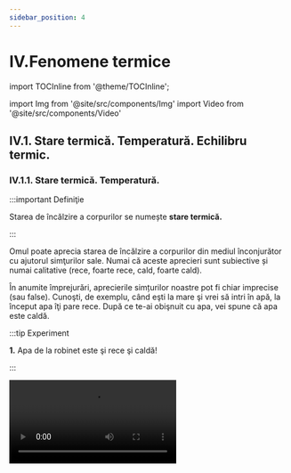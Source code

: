 ```yaml
---
sidebar_position: 4
---
```


# IV.Fenomene termice


import TOCInline from '@theme/TOCInline';

<TOCInline toc={toc} />



import Img from '@site/src/components/Img'
import Video from '@site/src/components/Video'


## IV.1. Stare termică. Temperatură. Echilibru termic.



### IV.1.1. Stare termică. Temperatură.


:::important Definiţie

Starea de încălzire a corpurilor se numește **stare termică.**

:::
 

Omul poate aprecia starea de încălzire a corpurilor din mediul înconjurător cu ajutorul simţurilor sale. Numai că aceste aprecieri sunt subiective și numai calitative (rece, foarte rece, cald, foarte cald).

În anumite împrejurări, aprecierile simțurilor noastre pot fi chiar imprecise (sau false). Cunoşti, de exemplu, când eşti la mare şi vrei să intri în apă, la început apa îţi pare rece. După ce te-ai obişnuit cu apa, vei spune că apa este caldă.



:::tip Experiment

**1.** Apa de la robinet este şi rece şi caldă!

:::


<Video src="https://www.youtube.com/embed/TdK1rEJM0C0" />


<br></br>

**Materiale necesare:** trei farfurii adânci (caserole), apă foarte rece (apă cu câteva cuburi de gheaţă), apă rece de la robinet şi apă caldă (de la robinetul de apă caldă sau încălzită ).


:::warning Atenție

Atenție când lucrezi cu apă caldă să nu te arzi!


:::


**Descrierea experimentului:** 

- Pune în prima farfurie apa foarte rece, în a doua apa rece de la robinet şi în cea de-a treia apa caldă , în cantități egale.

- Introdu mâna stângă în apa foarte rece şi pe cea dreaptă în apa caldă, timp de câteva minute.

- Scoate în același timp ambele mâini și pune-le în vasul cu apă rece de la robinet.

- Observă cum apreciază cele două mâini  starea de încălzire a apei de la robinetul de apă rece.  




:::note Observaţie

Mâna care a stat în apa cu gheață va aprecia apa de la robinet ca fiind caldă, iar cea care a stat în apă caldă va simţi apa de la robinet foarte rece.

:::



**Concluzia experimentului:**
Simțurile noastre, în anumite situații, ne pot da informații eronate (greșite) despre stare termică a unui corp. 


Pentru a măsura în mod obiectiv cât de cald sau cât de rece este un corp s-a introdus o mărime fizică numită temperatură.



:::important Definiţie
 
**Temperatura** este o mărime fizică de stare, care descrie starea termică a unui corp la un anumit moment de timp. 
 
:::

:::note Observaţie

În 1848, fizicianul britanic **William Thomson (lord Kelvin)** a propus o scară de temperatură care să nu depindă de nicio substanță, numită **scară absolută**, care a fost aleasă ca unitate de măsură în Sistemul Internațional. Scara Kelvin nu are temperaturi negative. 

La temperatura de zero absolut (0 Kelvin= - 273°C), mișcarea atomilor din interiorul corpurilor încetează. 

Folosim simbolul **_T_** pentru temperatura exprimată în Kelvin, pentru scara Celsius folosim simbolul **_t_** și pentru cea exprimată în grade Fahrenheit o notăm cu **_t<sub>F</sub>_**.



:::

:::important



#### Caracterizarea temperaturii ca mărime fizică:

#### •	Simbol: 


<Img className="img-responsive4" src="fizica/clasa6/capitolul4/4_1_1_Poza0_SimbolTemperatura.jpg" width="1000" height="107" />

<br></br>
<br></br>




#### •	Formula de calcul:

<Img className="img-responsive4" src="fizica/clasa6/capitolul4/4_1_1_Poza0bis_FormulaTemperatura.jpg" width="1000" height="71" />

<br></br>
<br></br>



#### •	Unitatea de măsură în Sistemul Internațional:

<Img className="img-responsive4" src="fizica/clasa6/capitolul4/4_1_1_Poza0bis2_UnitateDeMasuraTemperatura_vers2.jpg" width="1000" height="56" />

<br></br>
<br></br>



#### •	Instrument de măsură: 


<Img className="img-responsive4" src="fizica/clasa6/capitolul4/4_1_1_Poza0bis3_InstrumentDeMasuraTemperatura.jpg" width="1000" height="80" />







 
:::


:::note Observaţie

#### Diferite tipuri de termometre:



**- Termometru de laborator cu mercur**

<Img className="img-responsive4" src="fizica/clasa6/capitolul4/4_1_1_Poza1_TermometruDeLaborator.jpg" width="1000" height="513" />


<br></br>
<br></br>

**- Termometru medical(cu mercur)**

<Img className="img-responsive4" src="fizica/clasa6/capitolul4/4_1_1_Poza2_TermometruMedical.jpg" width="1000" height="457" />


<br></br>
<br></br>

**- Termometru medical digital (cu componentă electrică sensibilă la căldură)**

<Img className="img-responsive4" src="fizica/clasa6/capitolul4/4_1_1_Poza3_TermometruMedicalDigital.jpg" width="1000" height="327" />


<br></br>
<br></br>

**- Termometru de exterior**

<Img className="img-responsive4" src="fizica/clasa6/capitolul4/4_1_1_Poza4_TermometruExterior.jpg" width="1000" height="408" />


<br></br>
<br></br>

**- Termometru de cameră (cu alcool colorat)**

<Img className="img-responsive4" src="fizica/clasa6/capitolul4/4_1_1_Poza5_TermometruDeCamera.jpg" width="1000" height="445" />


<br></br>
<br></br>

**- Termometru cu cristale lichide (acestea îşi schimbă culoarea când sunt încălzite). Se lipesc de piele**.

<Img className="img-responsive4" src="fizica/clasa6/capitolul4/4_1_1_Poza6_TermometruCuCristaleLichide.jpg" width="1000" height="542" />

:::



:::important

În 1742, fizicianul suedez **Anders Celsius** a propus o scară de temperatură pentru termometrul cu mercur, numită **scara Celsius** care are două repere :
- Temperatura de topire a gheții de 0 °C, la presiune normală.
- Temperatura de fierbere a apei de 100 °C, la presiune normală.



<Video src="https://www.youtube.com/embed/Ng2i9Plmi-8" />


<br></br>
<br></br>


Relația dintre scara Kelvin și scara Celsius:

<Img className="img-responsive4" src="fizica/clasa6/capitolul4/4_1_1_Poza7_FormulaKelvin_Celsius.jpg" width="1000" height="60" /> 
 
:::


:::note Observaţie



Scara Fahrenheit a fost propusă în 1724 de către fizicianul **Daniel Gabriel Fahrenheit**. Fahrenheit este o scară de temperatură utilizată în cadrul sistemului anglo-saxon de unități de măsură. Gradul Fahrenheit, notat cu °F, este unitatea de măsură a temperaturii (tF). 

Relația de transformare între scara Celsius t(°C) și Fahrenheit t<sub>F</sub> (°F):


<Img className="img-responsive4" src="fizica/clasa6/capitolul4/4_1_1_Poza8_FormulaGradeFahrenheit.jpg" width="1000" height="87" />



:::



:::caution Problemă rezolvată

**1.** Transformă o temperatură de 40°C în Kelvin și grade Fahrenheit.

<Img className="img-responsive4" src="fizica/clasa6/capitolul4/4_1_1_Poza9_ProblemaModel1.jpg" width="1000" height="188" />

:::




:::caution Problemă rezolvată

**2.** Transformă o temperatură de 560 K în grade Celsius.

t = 560 – 273,15 = 286,85 °C

:::


:::caution Problemă rezolvată

**3.** Calculează variația temperaturii din tabelul cu temperaturi minime și maxime pe o săptămână:

<Img className="img-responsive4" src="fizica/clasa6/capitolul4/4_1_1_Poza12_Tabel_ProblemaModel3.jpg" width="1000" height="105" />



**Δt<sub>Luni</sub> = t<sub>max</sub> – t<sub>min</sub>** = -1 °C - (-5 ) °C  = -1 °C + 5 °C = 4 °C

**Δt<sub>Marți</sub> = t<sub>max</sub> – t<sub>min</sub>** = 4 °C - (-2) °C  = 4 °C + 2 °C = 6 °C

**Δt<sub>Miercuri</sub> = t<sub>max</sub> – t<sub>min</sub>** = -2 °C - (-10) °C  = -2 °C + 10 °C = 8°C

**Δt<sub>Joi</sub> = t<sub>max</sub> – t<sub>min</sub>** = 2 °C - (-3 ) °C = 2 °C + 3 °C = 5 °C

**Δt<sub>Vineri</sub> = t<sub>max</sub> – t<sub>min</sub>** = 0 °C - (-1) °C = 1 °C

**Δt<sub>Sâmbătă</sub> = t<sub>max</sub> – t<sub>min</sub>** = 5 °C - 2 °C = 3 °C

**Δt<sub>Duminică</sub> = t<sub>max</sub> – t<sub>min</sub>** = 7 °C - 1 °C = 6 °C

:::





<br></br>
<br></br>


### IV.1.2. Echilibru termic.


:::tip Experiment

**2.** Echilibrul termic 

:::


<Video src="https://www.youtube.com/embed/E_QLjjfuOzE" />


**Materiale necesare:** vas metalic, sursă de încălzire, un borcan de 800 g (mare), o sticluţă sau un borcănel care să încapă în borcanul mare, două termometre (pot fi și de cameră), cronometru.





:::warning Atenție

Acest experiment se efectuează numai în prezența unui adult!
Când lucrezi cu surse de foc ai grijă să ai părul strâns și să nu porți haine cu mâneci largi!
Atenție când lucrezi cu apă caldă să nu te arzi!


:::



**Descrierea experimentului:** 
- Pune apă rece de la robinet în borcanul mai mic şi măsoară-i temperatura inițială : t<sub>1</sub> = .......... °C,    
- Încălzeşte separat apă, apoi pune-o în borcanul mai mare și măsoară-i temperatura : t<sub>2</sub> = …… °C
- Pune borcanul mic cu apa rece în borcanul mai mare cu apa caldă și în fiecare pune câte un termometru. Pornește cronometrul.
- Urmăreşte indicaţiile termometrului până când acesta rămâne la aceeaşi temperatură, pe care o notezi cu t<sub>e</sub> = ......... °C. Trece temperaturile celor două ape în următorul tabel:

<Img className="img-responsive4" src="fizica/clasa6/capitolul4/4_1_2_Poza1_Experiment2_Tabel_vers3.jpg" width="1000" height="147" />

- Realizează graficul dependenței temperaturilor apei reci, respectiv calde în funcție de timp.

<Img className="img-responsive4" src="fizica/clasa6/capitolul4/4_1_2_Poza2_Experiment2_Grafic_vers3.jpg" width="1000" height="803" />




:::note Observaţie

Apa rece își mărește temperatura, iar apa caldă își micșorează temperatura, până ajung la aceeași temperatură.

:::


:::important

Două corpuri cu temperaturi diferite, puse în contact termic, după un anumit timp, ajung să aibă aceeași temperatură (numită **temperatură de echilibru = t<sub>e</sub>**), adică să fie în **echilibru termic**.

:::



<br></br>
<br></br>

### IV.1.3. Modificarea stării termice. Încălzire / Răcire. Transmiterea căldurii.



:::important Definiţie
 
**Încălzirea** este fenomenul termic în care corpul își mărește temperatura. 
 
:::

:::important Definiţie
 
**Răcirea** este fenomenul termic în care corpul își micșorează temperatura.
  
 
:::


:::important

Am văzut că atunci când punem două corpuri în contact termic, după un timp ele ajung la aceeași temperatură. Între cele două corpuri are loc un schimb ( transfer ) de căldură astfel :

- Corpul cald cedează căldură celui rece și se răcește .

- Corpul rece primește căldură de la corpul cald și se încălzește.

Transferul de căldură de la un corp la altul are loc până la egalizarea temperaturii celor două corpuri.

:::



:::important

#### Transmiterea căldurii de la corpul mai cald la corpul mai rece se poate face în trei feluri :

**- Prin conducție, în cazul metalelor, de la capătul încălzit spre cel neîncălzit.**

<Video src="https://www.youtube.com/embed/fZ2WRoAQCow" />

:::


:::warning Atenție

Acest experiment se efectuează numai în prezența unui adult!
Când lucrezi cu surse de foc ai grijă să ai părul strâns și să nu porți haine cu mâneci largi!

:::



<br></br>


:::important

**- Prin convecție, în cazul lichidelor și gazelor, cu ajutorul curenților.**

<Video src="https://www.youtube.com/embed/sbEG9y90J2o" />

:::

:::warning Atenție

Acest experiment se efectuează numai de către profesori!

:::



<br></br>


:::important

**- Prin radiație, de la un corp cald, de la distanță sub formă de raze (în linie dreaptă). De exemplu planeta noastră este încălzită prin radiațiile Soarelui.**




<Video src="https://www.youtube.com/embed/L_EcsHdcHnY" />

:::




<br></br>
<br></br>


## IV.2. Efecte ale schimbării stării termice.



### IV.2.1. Dilatare /Contracție. 


:::important Definiţie
 
**Dilatarea** este fenomenul termic în care un corp își mărește volumul (adică dimensiunile) prin încălzire.
 
:::

:::important Definiţie
 
**Contracția** este fenomenul termic în care un corp își micșorează volumul (adică dimensiunile) prin răcire.
  
 
:::

### IV.2.1.1. Dilatarea solidelor

:::important

Solidele, în funcție de forma lor, se dilată diferit, astfel:

a)	Solidele sub formă de bară (tije) prin încălzire își măresc lungimea, adică suferă o dilatare liniară.

b)	Solidele sub formă de plăci (la care predomină două dimensiuni, având o grosime mică) prin încălzire își măresc aria, adică suferă o dilatare superficială (de suprafață).

c)	Solidele sub formă de sferă (bilă) prin încălzire își măresc volumul, adică suferă o dilatare volumică.

:::


:::important Definiţie

La aceeași variație de temperatură unele corpuri se dilată mai mult, altele mai puțin. Fiecare material (substanță) este caracterizat printr-o mărime fizică numită coeficient de **dilatare termică liniară, notată cu α.**

:::



Variația relativă a lungimii unei bare, 

<Img className="img-responsive4" src="fizica/clasa6/capitolul4/4_2_1_1_Poza1_VariatiaReatiaALungimiiUneiBare.jpg" width="1000" height="107" />

este direct proporțională cu variația temperaturii, Δt.


Constanta de proporționalitate dintre cele două variații este chiar coeficientul de dilatare termică liniară .


<Img className="img-responsive4" src="fizica/clasa6/capitolul4/4_2_1_1_Poza2_ConstantaDeProportionalitate.jpg" width="1000" height="114" />


**l = l<sub>0</sub> ( 1 + α ∙ Δt )**

l = lungimea barei dilatată (contractată)

l<sub>0</sub> = lungimea barei înainte de încălzire

α = coeficientul de dilatare termică liniară a materialului din care este confecționată bara

Δt = variația temperaturii barei


<Img className="img-responsive4" src="fizica/clasa6/capitolul4/4_2_1_1_Poza3_DesenConstantaDeProportionalitate.jpg" width="1000" height="461" />


În cazul dilatării volumice, se poate defini un coeficientul de dilatare termică volumică, γ ≈ 3α.









:::tip Experiment

**3.** Dilatarea barelor metalice cu pirometrul cu cadran

:::


<Video src="https://www.youtube.com/embed/eOU25X9PT50" />


**Materiale necesare:** 3 pirometre cu cadran, 3 bare metalice diferite (fier, cupru și aluminiu), chibrit, spirt.

:::warning Atenție

Acest experiment se efectuează numai de către profesori!

:::


**Descrierea experimentului:**
 
- Pune spirt în tăvițele pirometrelor.

- Fixează bine bara cu șurubul pirometrului.

- Apride cu chibritul spirtul din tăviță.

- Observă pentru fiecare bară la ce diviziune a cadranului a urcat acul indicator.




:::note Observaţie

Cel mai puțin a urcat acul la bara de fier și cel mai mult la bara de cupru, respectiv aluminiu.

:::


**Concluzia experimentului:**

Barele metalice prin încălzire își măresc lungimea, unele mai puțin (fierul), altele mai mult (aluminiul, cuprul).


<br></br>



:::tip Experiment

**4.** Dilatarea unei bile metalice 

:::


<Video src="https://www.youtube.com/embed/n7y2uWoo2Oo" />


**Materiale necesare:** o bilă metalică și un inel cu același diametru, clește metalic, spirtieră, chibrit, spirt

:::warning Atenție

Acest experiment se efectuează numai de către profesori!

:::




**Descrierea experimentului:**
 
- Verifică trecerea bilei prin inelul cu același diametru.

- Încălzește la flacăra spirtierei numai bila prin intermediul unui clește metalic, timp de 3-4 minute.

- Încearcă trecerea bilei încălzite prin inel. 

- Ce observi?




:::note Observaţie

Bila nu mai trece prin inel.

:::


**Concluzia experimentului:**

Bila prin încălzire și-a mărit volumul, adică s-a dilatat volumic.


<br></br>
<br></br>

### IV.2.1.2. Dilatarea lichidelor



:::tip Experiment

**5.** Dilatarea lichidelor 

:::



<Video src="https://www.youtube.com/embed/vsXZmjRqlnE" />




**Materiale necesare:** două flacoane identice, două paiuri (poți folosi tubul de la pulverizatorul de geamuri), apă colorată (tempera), spirt (alcool sanitar), sursă de încălzire, vas cu apă, vas cu gura mai largă.


:::warning Atenție
Acest experiment se efectuează numai în prezența unui adult!

Când lucrezi cu surse de foc ai grijă să ai părul strâns și să nu porți haine cu mâneci largi! Atenție când lucrezi cu lichide calde să nu te arzi!

:::



**Descrierea experimentului:**
 
- Găureşte dopul flaconului aproape cât diametrul paiului.

- Introdu forţat paiul în dop. Pentru etanşeizare, aplică pe lângă pai, de jur împrejur, silicon (miez de pâine umezit, superglue, ceară topită de la o lumânare).

- Umple ochi cele două flacoane, unul cu apă colorată şi celălalt cu alcool sanitar.
 
- Separat încălzeşte apa, răstoarn-o cu grijă într-un vas cu gura mai largă (preferabil din sticlă) şi introdu, în acelaşi timp, cele două flacoane cu lichide diferite.
 
- Ce observi ?



<br></br>
<br></br>


:::note Observaţie

Lichidele prin încălzire urcă în tub, mai mult alcoolul și mai puțin apa.

:::


**Concluzia experimentului:**

Lichidele prin încălzire își măresc volumul, unele mai puțin (apa), altele mai mult (alcoolul).





<br></br>
<br></br>



:::tip Experiment

**6.** Dilatarea aerului

:::


<Video src="https://www.youtube.com/embed/b1lbN5rnjqs" />

<br></br>


**Materiale necesare:** un flacon de medicamente, apă colorată, tub cu cot de 90° (pai curbat), vas cu apă caldă.


:::warning Atenție
Acest experiment se efectuează numai în prezența unui adult!

Când lucrezi cu surse de foc ai grijă să ai părul strâns și să nu porți haine cu mâneci largi! Atenție când lucrezi cu lichide calde să nu te arzi!

:::




**Descrierea experimentului:**
 
- Ia tubul cu cot de 90° şi cufundă-l cu capătul mai lung într-un vas cu apă colorată până ce în tub apare o coloană de lichid colorat.

- Suflă încet până ce această coloană ajunge aproape de cotul de 90°;

- Introdu tubul în dopul flaconului (după ce în prealabil l-ai găurit) cu extremitatea mai scurtă şi etanşeizează-l cu silicon. Astfel coloana de lichid colorat va închide aerul aflat în flacon.

- Aşază flaconul cu aer într-un vas cu apă caldă.
 
- Ce observi?


<Img className="img-responsive4" src="fizica/clasa6/capitolul4/4_2_1_2_Poza2_Experiment6.jpg" width="1000" height="371" />

<br></br>
<br></br>

:::note Observaţie

Coloana de lichid colorat de pe ramura orizontală a tubului cotat a ieşit din tub.

:::


**Concluzia experimentului:**

Gazele, prin încălzire, îşi măresc volumul, adică se dilată. Aerul din flacon închis de coloana de lichid colorat din tubul cotat, mărindu-şi volumul, nu mai are loc în flacon şi atunci iese din acesta, împingând coloana de lichid colorat.


<br></br>

:::important
Lichidele prin încălzire își măresc volumul, unele mai puțin (apa), altele mai mult (alcoolul).


<Img className="img-responsive4" src="fizica/clasa6/capitolul4/4_2_1_2_Poza3_DesenDilatareLichide.jpg" width="1000" height="614" />


<br></br>
<br></br>


Gazele prin încălzire, îşi măresc volumul, adică se dilată.

<Img className="img-responsive4" src="fizica/clasa6/capitolul4/4_2_1_2_Poza4_DesenDilatareAer.jpg" width="1000" height="528" />

:::



:::note Observaţie

Cum explicăm fenomenul de dilataţie la nivel microscopic? Atomii şi moleculele sunt într-o permanentă mişcare şi se ciocnesc între ei tot timpul. Prin încălzirea corpului, creşte viteza agitaţiei termice şi, implicit, numărul ciocnirilor dintre particule, ceea ce conduce la ocuparea unui spaţiu mai mare.
 
Există un aliaj, numit INVAR (fier ~64% și nichel ~36%), care nu se dilată aproape deloc, chiar la încălziri considerabile. Datorită coeficientului de dilatare termică foarte redus (cca.1,2x10<sup>−6</sup> K<sup>−1</sup>), el este utilizat pentru realizarea de instrumente de precizie pentru ceasornicărie, topografie, aparate și etaloane de măsură etc.
 
Dilataţia la solide este de sute ori mai mică decât la lichide, iar dilataţia la lichide este de 2-10 ori mai mică decât la gaze.


:::


:::caution Aplicațiile și consecințele fenomenelor de dilatare și contractare

1) Termometrul cu lichid (alcool, mercur) funcționează pe baza dilatării lichidului, care la încălzire urcă în tubul capilar proporțional cu variația temperaturii lui.

<Img className="img-responsive4" src="fizica/clasa6/capitolul4/4_2_1_2_Poza5_DesenTermometruCuLichid.jpg" width="1000" height="594" />


<br></br>
<br></br>


2) Podurile metalice au numai un capăt fixat în beton armat, iar celălalt capăt este pus pe niște role care permit deplasarea capătului liber, atunci când vara se dilată sau când se contractă iarna.

<Img className="img-responsive4" src="fizica/clasa6/capitolul4/4_2_1_2_Poza6_DesenPodMetalic.jpg" width="1000" height="842" />



<br></br>
<br></br>

  
3) La montarea șinelor de cale ferată se lasă un interval (o anumită distanță) între capetele acestora, numit rostul șinei, pentru a nu se deforma, vara când se dilată.

<Img className="img-responsive4" src="fizica/clasa6/capitolul4/4_2_1_2_Poza7_RostDilatieCaleFerata.jpg" width="1000" height="911" />


<br></br>
<br></br>



4) Cablurile electrice aeriene sunt astfel dimensionate încât lungimea lor ( l ) dintre doi stâlpi, să fie mai mare decât distanța dintre cei doi stâlpi, pentru a nu se rupe iarna când se contractă.

<Img className="img-responsive4" src="fizica/clasa6/capitolul4/4_2_1_2_Poza8_CabluElectric.jpg" width="1000" height="360" />


<br></br>
<br></br>

 
5) Conductele de apă caldă / gaze sunt prevăzute, din loc în loc, cu niște coturi (bucle) pentru a preveni deformarea acestora la variații mari de temperatură.


<Img className="img-responsive4" src="fizica/clasa6/capitolul4/4_2_1_2_Poza9_ConductaDeGaze.jpg" width="1000" height="887" />




:::


<br></br>
<br></br>


### IV.2.2. Transformări de stare de agregare 


### IV.2.2.1. Stările de agregare 


:::tip Experiment

**7.** Ce este un solid ?

:::


<Video src="https://www.youtube.com/embed/VGMo2xNJB94" />


**Materiale necesare:** vase de diferite forme, corp solid.


**Descrierea experimentului:** 
- Pune corpul în vasele de forme diferite și observă ce se întâmplă cu forma și cu volumul acestuia.

:::note Observaţie

_**Corpul solid** își păstrează forma și volumul, indiferent de vasul în care l-am introdus._ 

:::



**Concluzia experimentului:**

Corpurile solide au formă proprie (bine determinată) și volum propriu.  Nu curg.



<br></br>



:::tip Experiment

**8.** Ce este un lichid ?

:::




<Video src="https://www.youtube.com/embed/lTY78tnOA14" />


**Materiale necesare:** vase de diferite forme și gradate, apă colorată.



**Descrierea experimentului:** 
- Pune un anumit volum de apă într-un vas gradat și măsoară-i volumul.
- Răstoarnă apa într-un alt vas gradat cu o formă diferită și observă ce se întâmplă cu forma și volumul apei în noul vas.


:::note Observaţie

_Apa își păstrează volumul, indiferent de vasul în care am introdus-o, dar își schimbă forma.Cum ar fi să pun într-o oală de 10 L, 1 L de lapte și oala să se umple cu lapte? Poate numai în lumea poveștilor!_  

:::


**Concluzia experimentului:**

**Lichidele** au volum propriu (bine determinat), dar nu au formă proprie (iau forma vasului în care sunt puse). Curg (sunt fluide).



<br></br>



:::tip Experiment

**9.** Ce este un gaz ?

:::


<Video src="https://www.youtube.com/embed/4jCILtKkfpg" />


**Materiale necesare:** două pahare identice, lumânare tip candelă, chibrit, sită de azbest.


:::warning Atenție
Acest experiment se efectuează numai în prezența unui adult!

Când lucrezi cu surse de foc ai grijă să ai părul strâns și să nu porți haine cu mâneci largi!

:::



**Descrierea experimentului:** 
- Se introduce candela într-un pahar și se aprinde cu chibritul.
- Imediat se acoperă paharul cu sita de azbest pentru a menține fumul rezultat în pahar.
- Se vine cu al doilea pahar, cu gura în jos peste sită și se trage sita, astfel încât fumul să intre și în paharul de deasupra. Observă ce se întâmplă cu forma și volumul fumului în noul vas.



:::note Observaţie

_Fumul (care este gaz) ocupă tot spațiul pus la dispoziție și ia forma noului vas._  

:::


**Concluzia experimentului:**

**Gazele** nu au nici formă proprie (iau forma vasului în care sunt puse) și nici volum propriu (ocupă tot volumul pus la dispoziție). Curg (sunt fluide).




<br></br>



:::tip Experiment

**10.** Compresibile sau incompresibile ?	

:::




<Video src="https://www.youtube.com/embed/AyTdPd7Duis" />


**Materiale necesare:** un corp solid, apă, seringi.



**Descrierea experimentului (Partea 1):** 
- Introdu **corpul solid** în seringă, astupă cu un deget capătul seringii și apasă pistonul seringii pentru a micșora volumul solidului. Ai reușit ?



:::note Observaţie Partea 1

_Nu putem mișca deloc pistonul seringii._  

:::



**Descrierea experimentului (Partea 2):**
- Umple seringa cu **apă**, astupă cu un deget capătul seringii și apasă pistonul seringii pentru a micșora volumul apei. Ai reușit ?


:::note Observaţie Partea 2

_Nu putem mișca deloc pistonul seringii._  

:::


**Descrierea experimentului (Partea 3):**
- Trage **aer** în seringă, astupă cu un deget capătul seringii și apasă pistonul seringii pentru a micșora volumul aerului. Ai reușit ?



:::note Observaţie Partea 3

_Putem mișca mult pistonul seringi, iar dacă îi dăm drumul, revine la poziția inițială. Aerul are și proprietăți elastice_ având drept aplicații obiectele pneumatice (saltele, colaci) și folosirea pneurilor la roți care amortizează șocurile.  

:::


**Concluzia experimentului:**

Numai **gazele** sunt **compresibile** (își pot micșora volumul la o presiune exterioară) , **solidele și lichidele** sunt **incompresibile.** 




#### Cum explicăm proprietățile diferite ale corpurilor în cele trei stări de agregare ?

Aceste proprietăți sunt explicate pe baza structurii interioare a corpurilor și anume forțele intermoleculare (de atracție), respectiv distanțele intermoleculare.


:::important

La **solide** distanțele dintre particule sunt foarte mici și forțele de atracție dintre particule sunt foarte mari. Particulele solidului execută numai mișcări de oscilație în jurul unor poziții fixe. 

**Solidele au formă proprie, au volum propriu, sunt incompresibile și nu curg.**

:::


:::important

La **lichide** distanțele dintre particule sunt puțin mai mari ca la solide și forțele de atracție dintre particule sunt mai mici ca la solide. Moleculele se mișcă unele față de altele și se atrag puțin. 

**Lichidele nu au formă proprie (iau forma vasului), au volum propriu, sunt incompresibile și curg.**

:::


:::important

La **gaze** distanțele dintre particule sunt foarte mari și forțele de atracție dintre particule sunt foarte mici. Moleculele se mișcă mult unele față de altele (au loc suficient) și nu se atrag. 


**Gazele nu au formă proprie (iau forma vasului), nu au volum propriu (ocupă tot spațiul pus la dispoziție), sunt compresibile și curg.**

:::

<Img src="fizica/clasa6/capitolul4/4_2_2_1_Poza1_Experiment10_SolideLichideGaze.jpg" width="1280" height="867" />


<br></br>
<br></br>


### IV.2.2.2. Transformări de stări de agregare


În următoarea schemă sunt definite toate cele șase fenomene care au loc cu schimbarea stării de agregare:

<Img className="img-responsive4" src="fizica/clasa6/capitolul4/4_2_2_2_Poza1_SchemaSchimbareStariDeAgregare_vers4.jpg" width="1000" height="479" />


Fenomenele care au loc cu schimbarea stării de agregare se studiază pe perechi, fiecare pereche având două fenomene opuse.



### IV.2.2.2.1. Topirea și solidificarea.

:::important Definiţie

**Topirea** este fenomenul de trecere unei substanțe din stare solidă în stare lichidă, prin încălzire . 

:::


:::important Definiţie

**Solidificarea** este fenomenul invers topirii și constă în trecerea unei substanțe din stare lichidă în stare solidă, prin răcire. 

:::



:::tip Experiment

**11.** Cum se topește gheața ?

:::


<Video src="https://www.youtube.com/embed/grAUzgaA6HI" />


**Materiale necesare:** gheață, pahar transparent și un termometru (poate fi și de cameră).



**Descrierea experimentului:** 
- Pune în pahar gheață de la congelator.
- Introdu termometrul în gheață .
- Agită continuu cu termometru gheața.
- Urmărește indicațiile termometrului în timp, de la apariția primei picături până la topirea completă a gheții.

- Ce observi ?


:::note Observaţie

_Gheața începe să se topească la 0°C. Pe parcursul topirii (de la apariția primei picături până la topirea ultimului cristal), temperatura a rămas la 0°C._  

:::


#### Legile topirii / solificării:

:::important Definiţie

**I.** Fiecare substanță începe să se topească (să se solidifice) la o anumită temperatură, numită **temperatură de topire (notată cu T<sub>t</sub> )**,  care este o constantă de material (o luăm din tabel). 

**Temperatura de topire** a unei substanțe coincide cu **temperatura de solidificare** (T<sub>s</sub>).
   
**T<sub>t</sub> = T<sub>s</sub> = constantă de material**
 
:::


:::important Definiţie

**II.** **Pe parcursul topirii unei substanțe** (de la apariția primei picături până la topirea ultimului cristal), temperatura de topire rămâne constantă, dacă presiunea ramâne constantă. 

:::





:::tip Experiment

**12.** Anomalia apei!

:::


<Video src="https://www.youtube.com/embed/mZyILFmP0UI" />


**Materiale necesare:** o sticlă, apă de la robinet, congelator.


:::warning Atenție

Nu pune dopul la sticla cu apă când o introduci în congelator întrucât apa prin dilatare își mărește volumul și poate sparge sticla producând cioburi ce te pot accidenta!

:::



**Descrierea experimentului:** 
- Umple o sticlă cu apă.
- Introdu sticla în congelator, până îngheață toată apa.
- Ce observi ?


:::note Observaţie

_Apa înghețată a dat pe dinafară._  

:::


**Concluzia experimentului:**

Apa, la înghețare (solidificare), și-a mărit volumul (anomalia apei). 





<br></br>
<br></br>



### IV.2.2.2.2. Vaporizarea și condensarea

:::important Definiţie

**Vaporizarea** este fenomenul de trecere a unei substanțe din stare lichidă în stare gazoasă (vapori), prin încălzire. 

:::


:::important Definiţie

**Condensarea** este fenomenul de trecere a unei substanțe din stare gazoasă în stare lichidă, prin răcire. Este fenomenul invers al vaporizării. 

:::


#### Vaporizarea poate avea loc în două moduri :
- **Evaporarea** este vaporizarea care are loc doar la suprafața lichidului.
- **Fierberea** este vaporizarea care are loc în toată masa lichidului și începe odată cu apariția primului clocot. 





:::tip Experiment

**13.** Cum fierbe apa ?

:::



<Video src="https://www.youtube.com/embed/TkkeEBrJzmM" />


**Materiale necesare:** pahar Erlenmeyer cu apă distilată, spirtieră, trepied, sită de azbest, dop cu termometru, cronometru.


:::warning Atenție
Acest experiment se efectuează numai în prezența unui adult!

Când lucrezi cu surse de foc ai grijă să ai părul strâns și să nu porți haine cu mâneci largi! Atenție când lucrezi cu apă caldă să nu te arzi!

:::




**Descrierea experimentului:** 
- Pune paharul cu apă pe sită și trepied.
- Măsoară temperatura inițială a apei.
- Aprinde spirtiera și pornește cronometrul la începerea încălzirii apei.
- Măsoară timpul la fiecare creștere a temperaturii apei cu 10 °C și trece datele în următorul tabel: 



<Img className="img-responsive4" src="fizica/clasa6/capitolul4/4_2_2_2_2_Poza1_Experimentul13_Tabel_vers2.jpg" width="1000" height="141" />


- Ce observi ?

:::note Observaţie 

_Apa începe să fiarbă la 100 °C. Pe parcursul fierberii, temperatura apei rămâne la 100 °C, chiar dacă continuăm încălzirea._  

:::

- Reprezintă graficul dependenței temperaturii în funcție de timp.


<Img className="img-responsive4" src="fizica/clasa6/capitolul4/4_2_2_2_2_Poza2_Experimentul13_Grafic_vers2.jpg" width="1000" height="759" />

- Fenomenele corespunzătoare fiecărui segment sunt :

  - AB, BC, CD reprezintă evaporarea apei 
  - DE reprezintă fierberea apei


#### Legile fierberii:

:::important Definiţie

**I.** Fiecare lichid începe să fiarbă la o anumită temperatură numită temperatură de fierbere, T<sub>f</sub>  care este o constantă de material (tabel).

:::

:::important Definiţie

**II.** Pe parcursul fierberii unui lichid (de la primul clocot până la vaporizarea completă) **temperatura de fierbere este constantă, la aceeași presiune.**

:::


#### Tabel cu constante fizice (de material).


<Img className="img-responsive4" src="fizica/clasa6/capitolul4/4_2_2_2_2_Poza3_TabelCuConstanteDeMaterial.jpg" width="1000" height="738" />



<br></br>
<br></br>




:::tip Experiment

**14.** Condensarea apei

:::



<Video src="https://www.youtube.com/embed/rMa5gtzNxXA" />


**Materiale necesare:** pahar, congelator.


**Descrierea experimentului:** 
- Ia un pahar curat și uscat și pune-l la congelator, timp de 10-15 minute.
- Scoate paharul din congelator. 

- Ce observi pe pereții săi după câteva minute?





:::note Observaţie

_Pe pereții paharului sunt picături de apă._  

:::



**Concluzia experimentului:**

Apa apărută de nicăieri s-a format prin condensarea vaporilor de apă din cameră, care venind în contact cu pereții reci ai paharului, se răcesc și se transformă în picături mici de apă.




<br></br>
<br></br>



### IV.2.2.2.3. Sublimarea și desublimarea

:::important Definiţie

**Sublimarea** este fenomenul de transformare a unei substanțe din stare solidă direct în stare gazoasă, prin încălzire.

:::


:::important Definiţie

**Desublimarea** este fenomenul invers al sublimării, de transformare a unei substanțe din stare gazoasă (de vapori) direct în stare solidă, prin răcire.

:::


:::note Observaţie

Substanțe ca naftalina, camforul,gheața, acidul benzoic, iodul și altele au proprietatea de a trece din stare solidă direct în stare de vapori. Și tungstenul din filamentul becului sublimează lent ducând la subțierea filamentului și în final la arderea lui.  

:::



:::tip Experiment

**15.** Sublimarea naftalinei

:::




<Video src="https://www.youtube.com/embed/8ddum7B8vhQ" />


**Materiale necesare:** naftalină (de la magazinul de chimicale), apă fiartă, un borcan de 800g, pahar Erlenmeyer cu dop prevăzut cu un tub și termometru, vas cu apă fiartă.




 


:::warning Atenţie

Acest experiment se efectuează numai în prezența unui adult! Când lucrezi cu surse de foc ai grijă să ai părul strâns și să nu porți haine cu mâneci largi! Atenție când lucrezi cu apă caldă să nu te arzi!
Atenție, naftalina este inflamabilă și trebuie încălzită pe baie de apă fiartă! Naftalina este toxică, deci nu o atinge, nu o gusta și nu inspira vaporii săi!

:::


**Descrierea experimentului:** 
- Pune naftalina în pahar, într-un strat de un deget și închide-o cu dopul.
- Pune apa într-o cratiță, astfel încât nivelul ei să depășească puțin nivelul naftalinei din pahar (strat de două degete) și fierbe apa. 
- Introdu sticla cu naftalină în baia de apă fiartă și urmărește pereții paharului.

- Ce observi ?





:::note Observaţie

_În scurt timp apar cristale de naftalină sub formă de ace, pe pereții sticlei._  

:::



**Concluzia experimentului:**

Naftalina, prin încălzire, a sublimat și s-a transformat în vapori de naftalină. Vaporii de naftalină , dând de pereții mai reci ai sticlei, a desublimat și s-a transformat în stare solidă, sub formă de cristale aciculare.




<br></br>
<br></br>

### IV.2.2.3. Circuitul apei în natură


Pe scoarța globului pământesc există mari suprafețe de apă, sub formă de râuri, lacuri, mări şi oceane,


Sub acţiunea radiaţiei Soarelui, aceste ape se evaporă în aerul atmosferic.


:::important

Când condensarea vaporilor de apă din aer are loc la suprafața pământului se formează **ceaţa.**

<Img className="img-responsive4" src="fizica/clasa6/capitolul4/4_2_2_3_Poza1_Ceata.jpg" width="1280" height="958" />


:::






:::important

Când condensarea vaporilor de apă din atmosferă are loc la înălţimi mai mari în atmosferă se formează **norii.**

<Img className="img-responsive4" src="fizica/clasa6/capitolul4/4_2_2_3_Poza2_Nori.jpg" width="1280" height="849" />

:::


:::important

Când picăturile mici de apă din care sunt formaţi norii se unesc, fiind mai mari și mai grele nu mai pot pluti în atmosferă şi cad pe pământ sub formă de **ploaie.**

<Img className="img-responsive4" src="fizica/clasa6/capitolul4/4_2_2_3_Poza3_Ploaie.jpg" width="1280" height="826" />

:::




:::important

Iarna, când temperatura aerului scade sub 0°C, picăturile de apă din nori îngheaţă (se solidifică) sub forma unor ace, care prin unire formează cristale mai mari, numite **fulgi de zăpadă.**

<Img className="img-responsive4" src="fizica/clasa6/capitolul4/4_2_2_3_Poza4_Ninsoare.jpg" width="1280" height="917" />

:::




:::important

În dimineţile care urmează după nopţile senine de vară apare **roua** prin condensarea vaporilor de apă din aer la contactul cu suprafaţa Pământului (iarbă, flori etc).

<Img className="img-responsive4" src="fizica/clasa6/capitolul4/4_2_2_3_Poza5_Roua.jpg" width="1280" height="900" />

:::


:::important

Primăvara şi toamna, când vaporii de apă din aer vin în contact cu obiecte de pe Pământ cu temperatura sub 0 °C se formează **bruma** prin desublimarea vaporilor de apă din aer.

<Img className="img-responsive4" src="fizica/clasa6/capitolul4/4_2_2_3_Poza6_Bruma.jpg" width="1280" height="945" />

:::





<br></br>
<br></br>





## IV.3. Sinteză recapitulativă - Fenomene termice.



:::important 
 
**Temperatura** este o mărime fizică de stare, care descrie starea termică a unui corp la un anumit moment de timp. 



#### Caracterizarea temperaturii ca mărime fizică:

#### •	Simbol: 


<Img className="img-responsive4" src="fizica/clasa6/capitolul4/4_1_1_Poza0_SimbolTemperatura.jpg" width="1000" height="107" />

<br></br>
<br></br>




#### •	Formula de calcul:

<Img className="img-responsive4" src="fizica/clasa6/capitolul4/4_1_1_Poza0bis_FormulaTemperatura.jpg" width="1000" height="71" />

<br></br>
<br></br>



#### •	Unitatea de măsură în Sistemul Internațional:

<Img className="img-responsive4" src="fizica/clasa6/capitolul4/4_1_1_Poza0bis2_UnitateDeMasuraTemperatura_vers2.jpg" width="1000" height="56" />

<br></br>
<br></br>



#### •	Instrument de măsură: 


<Img className="img-responsive4" src="fizica/clasa6/capitolul4/4_1_1_Poza0bis3_InstrumentDeMasuraTemperatura.jpg" width="1000" height="80" />


<br></br>
<br></br>
<br></br>



**Scara Celsius** are două repere:

- Temperatura de topire a gheții de 0 °C, la presiune normală.

- Temperatura de fierbere a apei de 100 °C, la presiune normală.


Relația dintre scara Kelvin și scara Celsius:

<Img className="img-responsive4" src="fizica/clasa6/capitolul4/4_1_1_Poza7_FormulaKelvin_Celsius.jpg" width="1000" height="60" /> 
 

<br></br>
<br></br>



Două corpuri cu temperaturi diferite, puse în contact termic, după un anumit timp, ajung să aibă aceeași temperatură (numită **temperatură de echilibru = T<sub>e</sub>**), adică să fie în **echilibru termic**.

<br></br>





 
**Încălzirea** este fenomenul termic în care corpul își mărește temperatura. 
 
 
**Răcirea** este fenomenul termic în care corpul își micșorează temperatura.
  

Am văzut că atunci când punem două corpuri în contact termic, după un timp ele ajung la aceeași temperatură. Între cele două corpuri are loc un schimb ( transfer ) de căldură astfel :

- Corpul cald cedează căldură celui rece și se răcește .

- Corpul rece primește căldură de la corpul cald și se încălzește.

Transferul de căldură de la un corp la altul are loc până la egalizarea temperaturii celor două corpuri.


<br></br>




#### Transmiterea căldurii de la corpul mai cald la corpul mai rece se poate face în trei feluri :

**- Prin conducție, în cazul metalelor, de la capătul încălzit spre cel neîncălzit.**

**- Prin convecție, în cazul lichidelor și gazelor, cu ajutorul curenților.**


**- Prin radiație, de la un corp cald, de la distanță. De exemplu, planeta noastră este încălzită prin radiațiile Soarelui.**


<br></br>



 
**Dilatarea** este fenomenul termic în care un corp își mărește volumul ( adică dimensiunile ) prin încălzire.
 
 
**Contracția** este fenomenul termic în care un corp își micșorează volumul ( adică dimensiunile ) prin răcire.
  



Solidele, în funcție de forma lor, se dilată diferit, astfel:

a)	Solidele sub formă de bară (tije) prin încălzire își măresc lungimea, adică suferă o dilatare liniară.



**l = l<sub>0</sub> ( 1 + α ∙ Δt )**

l = lungimea barei dilatată ( contractată )

l<sub>0</sub> = lungimea barei înainte de încălzire

α = coeficientul de dilatare termică liniară a materialului din care este confecționată bara

Δt = variația temperaturii barei


<Img className="img-responsive4" src="fizica/clasa6/capitolul4/4_2_1_1_Poza3_DesenConstantaDeProportionalitate.jpg" width="1000" height="461" />


<br></br>
<br></br>



b)	Solidele sub formă de plăci (la care predomină două dimensiuni, având o grosime mică) prin încălzire își măresc aria, adică suferă o dilatare superficială (de suprafață).

c)	Solidele sub formă de sferă (bilă) prin încălzire își măresc volumul, adică suferă o dilatare volumică.


<br></br>
<br></br>



**Lichidele prin încălzire își măresc volumul, unele mai puțin (apa), altele mai mult (alcoolul).**



**Gazele, prin încălzire, îşi măresc volumul, adică se dilată.**






:::







:::caution Aplicațiile și consecințele fenomenelor de dilatare și contractare

1) Termometrul cu lichid ( alcool, mercur ) funcționează pe baza dilatării lichidului, care la încălzire urcă în tubul capilar proporțional cu variația temperaturii lui.

<Img className="img-responsive4" src="fizica/clasa6/capitolul4/4_2_1_2_Poza5_DesenTermometruCuLichid.jpg" width="1000" height="594" />


<br></br>
<br></br>


2) Podurile metalice au numai un capăt fixat în beton armat, iar celălalt capăt este pus pe niște role care permit deplasarea capătului liber, atunci când vara se dilată sau când se contractă iarna.

<Img className="img-responsive4" src="fizica/clasa6/capitolul4/4_2_1_2_Poza6_DesenPodMetalic.jpg" width="1000" height="842" />



<br></br>
<br></br>

  
3) La montarea șinelor de cale ferată se lasă un interval (o anumită distanță) între capetele acestora, numit rostul șinei, pentru a nu se deforma, vara când se dilată.

<Img className="img-responsive4" src="fizica/clasa6/capitolul4/4_2_1_2_Poza7_RostDilatieCaleFerata.jpg" width="1000" height="911" />


<br></br>
<br></br>



4) Cablurile electrice aeriene sunt astfel dimensionate încât lungimea lor ( l ) dintre doi stâlpi, să fie mai mare decât distanța dintre cei doi stâlpi, pentru a nu se rupe iarna când se contractă.

<Img className="img-responsive4" src="fizica/clasa6/capitolul4/4_2_1_2_Poza8_CabluElectric.jpg" width="1000" height="360" />


<br></br>
<br></br>

 
5) Conductele de apă caldă / gaze sunt prevăzute, din loc în loc, cu niște coturi (bucle) pentru a preveni deformarea acestora la variații mari de temperatură.


<Img className="img-responsive4" src="fizica/clasa6/capitolul4/4_2_1_2_Poza9_ConductaDeGaze.jpg" width="1000" height="887" />




:::





:::important





**Stările de agregare ale substanțelor** sunt:





**1) Starea solidă**



La **solide** distanțele dintre particule sunt foarte mici și forțele de atracție dintre particule sunt foarte mari. Particulele solidului execută numai mișcări de oscilație în jurul unor poziții fixe. 

**Solidele au formă proprie, au volum propriu, sunt incompresibile și nu curg.**





**2) Starea lichidă**




La **lichide** distanțele dintre particule sunt puțin mai mari ca la solide și forțele de atracție dintre particule sunt mai mici ca la solide. Moleculele se mișcă unele față de altele și se atrag puțin. 

**Lichidele nu au formă proprie (iau forma vasului), au volum propriu, sunt incompresibile și curg.**



**3) Starea gazoasă**



La **gaze** distanțele dintre particule sunt foarte mari și forțele de atracție dintre particule sunt foarte mici. Moleculele se mișcă mult unele față de altele (au loc suficient) și nu se atrag. 


**Gazele nu au formă proprie (iau forma vasului), nu au volum propriu (ocupă tot spațiul pus la dispoziție), sunt compresibile și curg.**



<Img src="fizica/clasa6/capitolul4/4_2_2_1_Poza1_Experiment10_SolideLichideGaze.jpg" width="1280" height="867" />


<br></br>
<br></br>
<br></br>




În următoarea schemă sunt definite toate cele șase fenomene care au loc cu schimbarea stării de agregare:

<Img className="img-responsive4" src="fizica/clasa6/capitolul4/4_2_2_2_Poza1_SchemaSchimbareStariDeAgregare_vers4.jpg" width="1000" height="479" />


**Topirea** este fenomenul de trecere unei substanțe din stare solidă în stare lichidă, prin încălzire . 


**Solidificarea** este fenomenul invers topirii și constă în trecerea unei substanțe din stare lichidă în stare solidă, prin răcire. 

<br></br>
<br></br>


#### Legile topirii / solificării:



**I.** Fiecare substanță începe să se topească (să se solidifice) la o anumită temperatură, numită **temperatură de topire (notată cu T<sub>t</sub> )**,  care este o constantă de material (o luăm din tabel). 

**Temperatura de topire** a unei substanțe coincide cu **temperatura de solidificare** (T<sub>s</sub>).
   
**T<sub>t</sub> = T<sub>s</sub> = constantă de material**
 



**II.** **Pe parcursul topirii unei substanțe** (de la apariția primei picături până la topirea ultimului cristal), temperatura de topire rămâne constantă, dacă presiunea ramâne constantă. 



<br></br>
<br></br>



**Vaporizarea** este fenomenul de trecere a unei substanțe din stare lichidă în stare  gazoasă (vapori), prin încălzire. 


**Condensarea** este fenomenul de trecere a unei substanțe din stare gazoasă în stare lichidă, prin răcire. Este fenomenul invers al vaporizării. 



#### Vaporizarea poate avea loc în două moduri :

- **Evaporarea** este vaporizarea care are loc doar la suprafața lichidului.

- **Fierberea** este vaporizarea care are loc în toată masa lichidului și începe odată cu apariția primului clocot.
 



#### Legile fierberii:



**I.** Fiecare lichid începe să fiarbă la o anumită temperatură numită temperatură de fierbere, T<sub>f</sub> care este o constantă de material (tabel).


**II.** Pe parcursul fierberii unui lichid (de la primul clocot până la vaporizarea completă) **temperatura de fierbere este constantă, la aceeași presiune.**


<br></br>
<br></br>




**Sublimarea** este fenomenul de transformare a unei substanțe din stare solidă direct în stare gazoasă, prin încălzire.






**Desublimarea** este fenomenul invers al sublimării, de transformare a unei substanțe din stare gazoasă (de vapori) direct în stare solidă, prin răcire.



Observaţie: Substanțe ca naftalina, camforul, acidul benzoic, iodul și altele au proprietatea de a trece din stare solidă direct în stare de vapori. Și tungstenul din filamentul becului sublimează lent ducând la subțierea filamentului și în final la arderea lui.  




<br></br>
<br></br>



#### Circuitul apei în natură


Pe scoarța globului pământesc există mari suprafețe de apă, sub formă de râuri, lacuri, mări şi oceane,


Sub acţiunea radiaţiei Soarelui, aceste ape se evaporă în aerul atmosferic.


Când condensarea vaporilor de apă din aer are loc la suprafața pământului se formează **ceaţa.**

Când condensarea vaporilor de apă din aer din atmosferă are loc la înălţimi mai mari în atmosferă se formează **norii.**

Când picăturile mici de apă din care sunt formaţi norii se unesc, fiind mai mari și mai grele nu mai pot pluti în atmosferă şi cad pe pământ sub formă de **ploaie.**

Iarna, când temperatura aerului scade sub 0°C, picăturile de apă din nori îngheaţă (se solidifică) sub forma unor ace, care prin unire formează cristale mai mari, numite **fulgi de zăpadă.**

În dimineţile care urmează după nopţile senine de vară apare **roua** prin condensarea vaporilor de apă din aer la contactul cu suprafaţa Pământului (iarbă, flori etc).

Primăvara şi toamna, când vaporii de apă din aer vin în contact cu obiecte de pe Pământ cu temperatura sub 0 °C se formează **bruma** prin desublimarea vaporilor de apă din aer.






:::




<br></br>
<br></br>



## IV.4. Probleme recapitulative rezolvate - Fenomene termice.


:::caution Probleme recapitulative rezolvate - Fenomene termice.

1) Pentru a înțelege de ce șinele de cale ferată nu se sudează și când se montează se lasă un spațiu între ele, numit rost, să aflăm cu cât se dilată la 40 °C o șină de cale ferată, care la 0°C are lungimea de 10 m? Se dă coeficientul de dilatare termică liniară a fierului α = 0,000012 K<sup>-1</sup>.

- Se scriu datele problemei:

  - t<sub>1</sub> = 40 °C
  
  - t<sub>0</sub> = 0 °C
  
  - l<sub>0</sub> = 10 m

  - α<sub>Fe</sub> = 0,000012 K<sup>-1</sup>
  
- Scriem formula care definește coeficientul de dilatare liniară și care este constanta de proporționalitate dintre variația relativă a lungimii barei și variația temperaturii barei:

<Img className="img-responsive4" src="fizica/clasa6/capitolul4/4_4_Poza1_RezolvareProblemeModel1_vers2.jpg" width="1000" height="375" />


- Dacă o bară de 10 m se dilată cu aproape jumătate de centimetru, atunci dacă ar fi sudată de o altă bară, în urma dilatării când este caniculă, s-ar deforma și trenul ar deraia de pe șine.



<Video src="https://www.youtube.com/embed/NsPZ9ShloqU" />




:::




:::caution Probleme recapitulative rezolvate - Fenomene termice.


2) Două corpuri, 1 și 2, au fost puse în contact termic. Iată graficul evoluției în timp a temperaturii celor două corpuri:

<Img className="img-responsive4" src="fizica/clasa6/capitolul4/4_4_Poza2_GraficProblemaModel2_vers3.jpg" width="1000" height="550" />



Se cere:

a)	Cât sunt temperaturile inițiale ale celor două corpuri?

b)	Cât este temperatura de echilibru?

c)	După câte minute cele două corpuri au ajuns la echilibru termic?

d)	Ce fenomen suferă fiecare corp în timpul contactului termic?
 



#### Rezolvare:


a)	Corpul 1are temperatura inițială de 60 °C, fiind corpul cald și corpul 2 are temperatura inițială de 10 °C, fiind corpul rece (la momentul 0 min).

b)	Temperatura de echilibru ale celor două corpuri (temperatura lor finală) este de 30 °C.

c)	Cele două corpuri au ajuns la echilibru termic după 6 min.

d)	În timpul contactului termic, corpul 1 (rece) primește căldură și se încălzește. Corpul 2 (cald) cedează căldură și se răcește.





<Video src="https://www.youtube.com/embed/W8ExKkpQlOo" />




:::





<br></br>
<br></br>

## IV.5. Exerciții recapitulative - Fenomene termice.



:::caution Exerciții recapitulative - Fenomene termice.

**1) Calculează variația (diferența de) temperatură din tabelul cu temperaturi minime și maxime pe o săptămână:**


<Img className="img-responsive4" src="fizica/clasa6/capitolul4/4_5_Poza1_TabelExercitiul1.jpg" width="1000" height="105" />

<br></br>
<br></br>
<br></br>


**2) Transformă:**

a) t = 67 °C = ? K

b) T = 538 K = ? °C


<br></br>



**3) Două corpuri, 1 și 2, au fost puse în contact termic. Iată graficul evoluției în timp a temperaturii celor două corpuri:**

<Img className="img-responsive4" src="fizica/clasa6/capitolul4/4_5_Poza2_GraficExercitiul3_vers3.jpg" width="1000" height="561" />

<br></br>
<br></br>


**Se cere:**

a)	Cât sunt temperaturile inițiale ale celor două corpuri?

b)	Cât este temperatura de echilibru?

c)	După câte minute cele două corpuri au ajuns la echilibru termic?

d)	Care este corpul cald și care este corpul rece?

e)	Ce fenomen suferă fiecare corp în timpul contactului termic?
 
<br></br>



**4) Completează următoarele afirmații:**

a) O bară de cupru, prin încălzire, își mărește......................................

b) O bilă de aluminiu, prin încălzire, își mărește..................................

c) O lamă de zinc, prin încălzire, își mărește.........................................

d) Lichidele se .........................prin încălzire.

e) Gazele se ..............................prin răcire.

f) Lichidele au..............................propriu și nu au ..................proprie.

g) Solidele au ............................propriu și ...................proprie.

h) Gazele nu au .......................propriu și nici ......... ..........proprie.


<br></br>



**5) Completează următoarea schemă cu numele fenomenelor pe săgețile indicate :**

<Img className="img-responsive4" src="fizica/clasa6/capitolul4/4_5_Poza3_SchemaExercitiul5.jpg" width="1000" height="489" />


<br></br>
<br></br>
<br></br>


**6) Doi cilindri, A și B, sunt umpluți unul cu apă și celălalt cu aer. Se apasă asupra pistoanelor acestor cilindrii. Iată cum arată cilindrii după apăsarea asupra pistoanelor lor. Care cilindru conține apă ?**

<Img className="img-responsive4" src="fizica/clasa6/capitolul4/4_5_Poza4_DesenExercitiul6.jpg" width="1000" height="475" />


<br></br>
<br></br>
<br></br>


**7) Ana pune apă într-un ibric pe aragaz. După 5 minute măsoară temperatura apei și termometrul indică 100 °C.** 

**Se cere:**

a) Ce se întâmplă cu temperatura apei după alte 5 minute de încălzire pe aragaz?

b) Când începe să fiarbă apa?

c) Până la temperatura de 100 °C, cum se numește vaporizarea apei care are loc numai la suprafața acesteia?



<br></br>



**8) De ce o minge de ping-pong deformată și introdusă în apă fierbinte, revine la forma sa sferică ?**

<br></br>


**9) Ce fenomen suferă stratul de aer de deasupra unei lumânări aprinse? Ce se întâmplă cu densitatea lui?**

<br></br>



**10) Indică fenomenul implicat în formarea:**

a)	Brumei - ........................

b)	Norilor - .........................

c)	Ploilor - ..........................

d)	Ceții - ...............................

e)	Fulgilor de zăpadă - ..........................

<br></br>



**11) Pe ce fenomen se bazează funcționarea termometrului cu lichid?**

<br></br>


**12) De ce podurile metalice nu trebuie fixate la ambele capete în beton armat?**

<br></br>

**13) De ce cablurile electrice aeriene trebuie să aibă lungimea mai mare decât distanța dintre cei doi stâlpi?**

<br></br>

**14) Spray-urile nu trebuie ținute la soare și nici aproape de sursele de căldură. De ce?**

<br></br>

**15) De ce nu se sudează șinele de cale ferată și trebuie lăsată între ele un rost?**

<br></br>

**16) De ce o sticlă goală astupată și pusă la congelator se stânge?**

<br></br>

**17) Ce se întâmplă cu densitatea stratului de aer, de deasupra unei flăcări ?**



:::




<br></br>
<br></br>

## IV.6. Test de autoevaluare - Fenomene termice.



:::caution Test de autoevaluare - Fenomene termice.


**1) Calculează variația temperaturii pentru ziua de marți și miercuri pe baza datelor din tabelul cu temperaturi minime și maxime:**

<Img className="img-responsive4" src="fizica/clasa6/capitolul4/4_6_Poza1_TabelExercitiul1.jpg" width="1000" height="105" />

<br></br>
<br></br>

**2) Transformă:**

a) t = 100 °C = ? K

b) T = 430 K = ? °C

<br></br>

**3) Două corpuri, 1 și 2, au fost puse în contact termic. Iată graficul evoluției în timp a temperaturii celor două corpuri:**


<Img className="img-responsive4" src="fizica/clasa6/capitolul4/4_6_Poza2_GraficExercitiul3_vers3.jpg" width="1000" height="564" />


Se cere:

a)	Cât sunt temperaturile inițiale ale celor două corpuri?

b)	Cât este temperatura de echilibru?

c)	După câte minute cele două corpuri au ajuns la echilibru termic?

d)	Ce fenomen suferă fiecare corp în timpul contactului termic? 


<br></br>


**4) Completează următoarele afirmații:**

a)	O bară de cupru, prin încălzire, își mărește......................................

b)	O bilă de aluminiu, prin încălzire, își mărește..................................

c)	Lichidele prin încălzire își măresc...........................................

d)	Gazele prin răcire își........................volumul.



<br></br>

**5) Completează următoarele afirmații:**

a) Lichidele au.............................. propriu și nu au .................. proprie.

b) Solidele au distanțele dintre particule ............................ .

c) Gazele au forțele de atracție dintre particule ....................... .

d) Dintre solide, lichide și gaze sunt compresibile numai ........................... .


<br></br>



**6) Completează următoarea schemă cu numele fenomenelor pe săgețile indicate :**

<Img className="img-responsive4" src="fizica/clasa6/capitolul4/4_6_Poza3_SchemaExercitiul6.jpg" width="1000" height="489" />


<br></br>

**7) Indică modul în care se formează:**

a)	Bruma - ........................

b)	Ceața - ...............................


<br></br>

**8) Cum se montează podurile metalice?**

<br></br>

**Fiecare subiect este de 1 p și din oficiu 2p.**





:::

